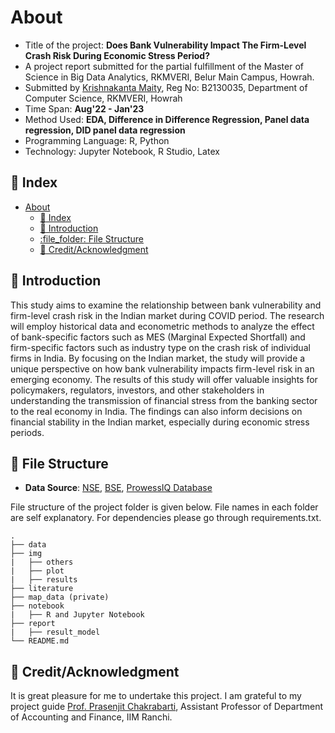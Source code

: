 # About
- Title of the project: **Does Bank Vulnerability Impact The Firm-Level Crash Risk During Economic Stress Period?**
- A project report submitted for the partial fulfillment of the Master of Science in Big Data Analytics, RKMVERI, Belur Main Campus, Howrah.
- Submitted by [Krishnakanta Maity](https://github.com/iamkkmcmd), Reg No: B2130035, Department of Computer Science, RKMVERI, Howrah 
- Time Span: **Aug'22 - Jan'23**
- Method Used: **EDA, Difference in Difference Regression, Panel data regression, DID panel data regression**
- Programming Language: R, Python
- Technology: Jupyter Notebook, R Studio, Latex


## :ledger: Index

- [About](#about)
  - [:ledger: Index](#ledger-index)
  - [:beginner: Introduction](#beginner-introduction)
  - [:file\_folder: File Structure](#file_folder-file-structure)
  - [:star2: Credit/Acknowledgment](#star2-creditacknowledgment)

##  :beginner: Introduction
This study aims to examine the relationship between bank vulnerability and firm-level crash risk in the Indian market during COVID period. The research will employ historical data and econometric methods to analyze the effect of bank-specific factors such as MES (Marginal Expected Shortfall) and firm-specific factors such as industry type on the crash risk of individual firms in India. By focusing on the Indian market, the study will provide a unique perspective on how bank vulnerability impacts firm-level risk in an emerging economy. The results of this study will offer valuable insights for policymakers, regulators, investors, and other stakeholders in understanding the transmission of financial stress from the banking sector to the real economy in India. The findings can also inform decisions on financial stability in the Indian market, especially during economic stress periods.


##  :file_folder: File Structure
- **Data Source**: [NSE](https://www.nseindia.com/), [BSE](https://www.bseindia.com/?), [ProwessIQ Database](https://prowessiq.cmie.com/) 

File structure of the project folder is given below. File names in each folder are self explanatory. For dependencies please go through requirements.txt.

```
.
├── data
├── img
|   ├── others
|   ├── plot
|   ├── results
├── literature
├── map_data (private)
├── notebook
|   ├── R and Jupyter Notebook
├── report
|   ├── result_model
└── README.md
```

## :star2: Credit/Acknowledgment
It is great pleasure for me to undertake this project. I am grateful to my project guide [Prof. Prasenjit Chakrabarti](https://www.linkedin.com/in/prasenjit-chakrabarti-767bb711/), Assistant Professor of Department of Accounting and Finance, IIM Ranchi.